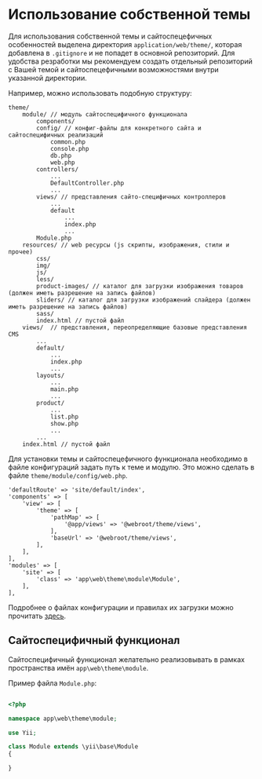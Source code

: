 # Использование собственной темы

Для использования собственной темы и сайтоспецефичных особенностей выделена директория `application/web/theme/`, которая добавлена в `.gitignore` и не попадет в основной репозиторий. Для удобства резработки мы рекомендуем создать отдельный репозиторий с Вашей темой и сайтоспецефичными возможностями внутри указанной директории.

Например, можно использовать подобную структуру:

```
theme/
	module/ // модуль сайтоспецифичного функционала
		components/
		config/ // конфиг-файлы для конкретного сайта и сайтоспецифичных реализаций
			common.php
			console.php
			db.php
			web.php 
		controllers/
			...
			DefaultController.php
			...
		views/ // представления сайто-специфичных контроллеров
			...
			default
				...
				index.php
				...
		Module.php
	resources/ // web ресурсы (js скрипты, изображения, стили и прочее)
		css/
		img/
		js/
		less/
		product-images/ // каталог для загрузки изображения товаров (должен иметь разрешение на запись файлов)
		sliders/ // каталог для загрузки изображений слайдера (должен иметь разрешение на запись файлов)
		sass/
		index.html // пустой файл
	views/  // представления, переопределяющие базовые представления CMS
		...
		default/
			...
			index.php
			...
		layouts/
			...
			main.php
			...
		product/
			...
			list.php
			show.php
			...
		...
	index.html // пустой файл
```

Для установки темы и сайтоспецефичного функционала необходимо в файле конфигураций задать путь к теме и модулю. Это можно сделать в файле `theme/module/config/web.php`.


```
'defaultRoute' => 'site/default/index',
'components' => [
    'view' => [
        'theme' => [
            'pathMap' => [
                '@app/views' => '@webroot/theme/views',
            ],
            'baseUrl' => '@webroot/theme/views',
        ],
    ],
],
'modules' => [
    'site' => [
        'class' => 'app\web\theme\module\Module',
    ],
],
```

Подробнее о файлах конфигурации и правилах их загрузки можно прочитать [здесь](configuration_files).

## Сайтоспецифичный функционал

Сайтоспецифичный функционал желательно реализовывать в рамках пространства имён `app\web\theme\module`.

Пример файла `Module.php`:

``` php

<?php

namespace app\web\theme\module;

use Yii;

class Module extends \yii\base\Module
{

}

```
